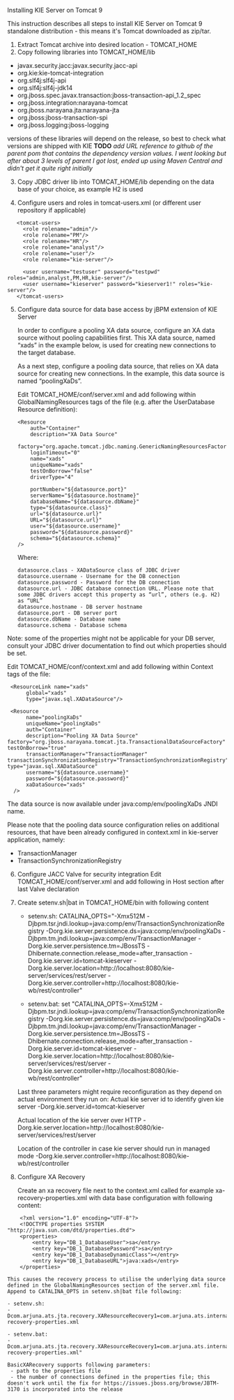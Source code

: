 Installing KIE Server on Tomcat 9

This instruction describes all steps to install KIE Server on Tomcat 9 standalone distribution - this means it's Tomcat downloaded as zip/tar.

 1. Extract Tomcat archive into desired location - TOMCAT_HOME
 2. Copy following libraries into TOMCAT_HOME/lib
   - javax.security.jacc:javax.security.jacc-api
   - org.kie:kie-tomcat-integration
   - org.slf4j:slf4j-api
   - org.slf4j:slf4j-jdk14
   - org.jboss.spec.javax.transaction:jboss-transaction-api_1.2_spec
   - org.jboss.integration:narayana-tomcat
   - org.jboss.narayana.jta:narayana-jta
   - org.jboss:jboss-transaction-spi
   - org.jboss.logging:jboss-logging

 versions of these libraries will depend on the release, so best to check what versions are shipped with KIE
 **TODO** *add URL reference to github of the parent pom that contains the dependency version values. I went looking but after about 3 levels of parent I got lost, ended up using Maven Central and didn't get it quite right initially*

 3. Copy JDBC driver lib into TOMCAT_HOME/lib depending on the data base of your choice, as example H2 is used

 4. Configure users and roles in tomcat-users.xml (or different user repository if applicable)
 ```
    <tomcat-users>
      <role rolename="admin"/>
      <role rolename="PM"/>
      <role rolename="HR"/>
      <role rolename="analyst"/>
      <role rolename="user"/>
      <role rolename="kie-server"/>

      <user username="testuser" password="testpwd" roles="admin,analyst,PM,HR,kie-server"/>
      <user username="kieserver" password="kieserver1!" roles="kie-server"/>
    </tomcat-users>
```

 5. Configure data source for data base access by jBPM extension of KIE Server
           
    In order to configure a pooling XA data source, configure an XA data source without pooling capabilities first. 
    This XA data source, named “xads” in the example below, is used for creating new connections to the target database.
    
    As a next step, configure a pooling data source, that relies on XA data source for creating new connections. 
    In the example, this data source is named “poolingXaDs”.
    
    Edit TOMCAT_HOME/conf/server.xml and add following within GlobalNamingResources tags of the file (e.g. after the UserDatabase Resource definition):
    ```
	<Resource 
        auth="Container" 
        description="XA Data Source" 
        factory="org.apache.tomcat.jdbc.naming.GenericNamingResourcesFactory"
		loginTimeout="0" 
        name="xads"
        uniqueName="xads" 
        testOnBorrow="false" 
        driverType="4"

        portNumber="${datasource.port}"
        serverName="${datasource.hostname}" 
        databaseName="${datasource.dbName}" 
        type="${datasource.class}" 
        url="${datasource.url}" 
        URL="${datasource.url}"
        user="${datasource.username}"
        password="${datasource.password}" 
        schema="${datasource.schema}"
    />
	```
    Where:
    ```
    datasource.class - XADataSource class of JDBC driver
    datasource.username - Username for the DB connection
    datasource.password - Password for the DB connection
    datasource.url - JDBC database connection URL. Please note that some JDBC drivers accept this property as “url”, others (e.g. H2) as “URL”
    datasource.hostname - DB server hostname
    datasource.port - DB server port
    datasource.dbName - Database name
    datasource.schema - Database schema
    ```
  Note: some of the properties might not be applicable for your DB server, consult your JDBC driver documentation to find out which properties should be set.

  Edit TOMCAT_HOME/conf/context.xml and add following within Context tags of the file:
  ```
   <ResourceLink name="xads"
    	global="xads"
    	type="javax.sql.XADataSource"/>

   <Resource 
        name="poolingXaDs"
        uniqueName="poolingXaDs"
        auth="Container" 
        description="Pooling XA Data Source" factory="org.jboss.narayana.tomcat.jta.TransactionalDataSourceFactory" testOnBorrow="true" 
        transactionManager="TransactionManager" transactionSynchronizationRegistry="TransactionSynchronizationRegistry" type="javax.sql.XADataSource" 
        username="${datasource.username}" 
        password="${datasource.password}"
        xaDataSource="xads"
    />
  ```
    
  The data source is now available under java:comp/env/poolingXaDs JNDI name.
    
  Please note that the pooling data source configuration relies on additional resources, that have been already configured in context.xml in kie-server application, namely:
  - TransactionManager
  - TransactionSynchronizationRegistry

 6. Configure JACC Valve for security integration
    Edit TOMCAT_HOME/conf/server.xml and add following in Host section after last Valve declaration

    <Valve className="org.kie.integration.tomcat.JACCValve" />

 7. Create setenv.sh|bat in TOMCAT_HOME/bin with following content

    - setenv.sh:
    CATALINA_OPTS="-Xmx512M -Djbpm.tsr.jndi.lookup=java:comp/env/TransactionSynchronizationRegistry -Dorg.kie.server.persistence.ds=java:comp/env/poolingXaDs -Djbpm.tm.jndi.lookup=java:comp/env/TransactionManager -Dorg.kie.server.persistence.tm=JBossTS -Dhibernate.connection.release_mode=after_transaction -Dorg.kie.server.id=tomcat-kieserver -Dorg.kie.server.location=http://localhost:8080/kie-server/services/rest/server -Dorg.kie.server.controller=http://localhost:8080/kie-wb/rest/controller"

    - setenv.bat:
    set "CATALINA_OPTS=-Xmx512M -Djbpm.tsr.jndi.lookup=java:comp/env/TransactionSynchronizationRegistry -Dorg.kie.server.persistence.ds=java:comp/env/poolingXaDs -Djbpm.tm.jndi.lookup=java:comp/env/TransactionManager -Dorg.kie.server.persistence.tm=JBossTS -Dhibernate.connection.release_mode=after_transaction -Dorg.kie.server.id=tomcat-kieserver -Dorg.kie.server.location=http://localhost:8080/kie-server/services/rest/server -Dorg.kie.server.controller=http://localhost:8080/kie-wb/rest/controller"
    
    Last three parameters might require reconfiguration as they depend on actual environment they run on:
    Actual kie server id to identify given kie server
    -Dorg.kie.server.id=tomcat-kieserver

    Actual location of the kie server over HTTP
    -Dorg.kie.server.location=http://localhost:8080/kie-server/services/rest/server

    Location of the controller in case kie server should run in managed mode
    -Dorg.kie.server.controller=http://localhost:8080/kie-wb/rest/controller

 8. Configure XA Recovery

    Create an xa recovery file next to the context.xml called for example xa-recovery-properties.xml with data base configuration with following content:

```
    <?xml version="1.0" encoding="UTF-8"?>
    <!DOCTYPE properties SYSTEM "http://java.sun.com/dtd/properties.dtd">
    <properties>
        <entry key="DB_1_DatabaseUser">sa</entry>
        <entry key="DB_1_DatabasePassword">sa</entry>
        <entry key="DB_1_DatabaseDynamicClass"></entry>
        <entry key="DB_1_DatabaseURL">java:xads</entry>
    </properties>
```

    This causes the recovery process to utilise the underlying data source defined in the GlobalNamingResources section of the server.xml file.
    Append to CATALINA_OPTS in setenv.sh|bat file following:
    
    - setenv.sh:
    -Dcom.arjuna.ats.jta.recovery.XAResourceRecovery1=com.arjuna.ats.internal.jdbc.recovery.BasicXARecovery\;abs://$CATALINA_HOME/conf/xa-recovery-properties.xml
    
    - setenv.bat:
    -Dcom.arjuna.ats.jta.recovery.XAResourceRecovery1=com.arjuna.ats.internal.jdbc.recovery.BasicXARecovery;abs://$CATALINA_HOME/conf/xa-recovery-properties.xml"

    BasicXARecovery supports following parameters:
     - path to the properties file
     - the number of connections defined in the properties file; this doesn't work until the fix for https://issues.jboss.org/browse/JBTM-3170 is incorporated into the release
